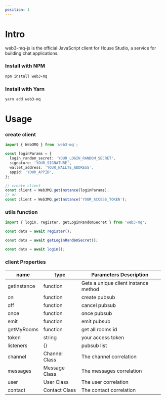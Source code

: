 ```yaml
---
position: 1
---
```


# Intro

web3-mq-js is the official JavaScript client for House Studio, a service for building chat applications.

### Install with NPM

```bash
npm install web3-mq
```

### Install with Yarn

```bash
yarn add web3-mq
```

# Usage

### create client

```typescript
import { Web3MQ } from 'web3-mq';

const loginParams = {
  login_random_secret: 'YOUR_LOGIN_RANDOM_SECRET',
  signature: 'YOUR_SIGNATURE',
  wallet_address: 'YOUR_WALLTE_ADDRESS',
  appid: 'YOUR_APPID',
};

// create client
const client = Web3MQ.getInstance(loginParams);
// or
const client = Web3MQ.getInstance('YOUR_ACCESS_TOKEN');
```

### utils function

```typescript
import { login, register, getLoginRandomSecret } from 'web3-mq';

const data = await register();

const data = await getLoginRandomSecret();

const data = await login();
```

### client Properties

| name        | type          | Parameters Description               |
| ----------- | ------------- | ------------------------------------ |
| getInstance | function      | Gets a unique client instance method |
| on          | function      | create pubsub                        |
| off         | function      | cancel pubsub                        |
| once        | function      | once pubsub                          |
| emit        | function      | emit pubsub                          |
| getMyRooms  | function      | get all rooms id                     |
| token       | string        | your access token                    |
| listeners   | {}            | pubsub list                          |
| channel     | Channel Class | The channel correlation              |
| messages    | Message Class | The messages correlation             |
| user        | User Class    | The user correlation                 |
| contact     | Contact Class | The contact correlation              |
